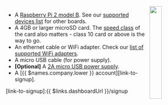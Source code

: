 <img style="float: right;padding-left: 10px;" src="/img/raspberry-pi2/raspberry-pi2.jpg" width="25%">

* A [Raspberry Pi 2 model B][rpi2B]. See our [supported devices list][supportedDevicesList] for other boards.
* A 4GB or larger microSD card. The [speed class][sdSpeed] of the card also matters - class 10 card or above is the way to go.
* An ethernet cable or WiFi adapter. Check our [list of supported WiFi adapters][wifiAdapters].
* A micro USB cable (for power supply).
* **[Optional]** A [2A micro USB power supply][psu].
* A [{{ $names.company.lower }} account][link-to-signup].

[rpi2B]:https://www.raspberrypi.org/products/raspberry-pi-2-model-b/
[psu]:https://www.raspberrypi.org/products/raspberry-pi-universal-power-supply/

[sdSpeed]:https://en.wikipedia.org/wiki/Secure_Digital#Speed_class_rating
[wifiAdapters]:/hardware/wifi-dongles/
[supportedDevicesList]:/hardware/devices/

[link-to-signup]:{{ $links.dashboardUrl }}/signup
